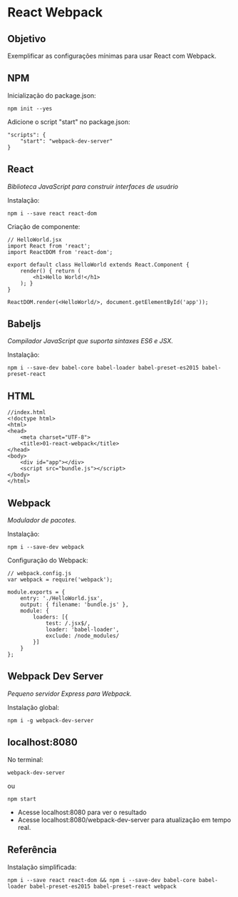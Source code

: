 # React Webpack

## Objetivo

Exemplificar as configurações mínimas para usar React com Webpack.

## NPM

Inicialização do package.json:

`npm init --yes`

Adicione o script "start" no package.json:

```
"scripts": {
    "start": "webpack-dev-server"
}
```

## React

*Biblioteca JavaScript para construir interfaces de usuário*

Instalação:

`npm i --save react react-dom`

Criação de componente:

```
// HelloWorld.jsx
import React from 'react';
import ReactDOM from 'react-dom';

export default class HelloWorld extends React.Component {
    render() { return (
        <h1>Hello World!</h1>
    ); }
}

ReactDOM.render(<HelloWorld/>, document.getElementById('app'));
```

## Babeljs

*Compilador JavaScript que suporta sintaxes ES6 e JSX.*

Instalação:

`npm i --save-dev babel-core babel-loader babel-preset-es2015 babel-preset-react`

## HTML

```
//index.html
<!doctype html>
<html>
<head>
    <meta charset="UTF-8">
    <title>01-react-webpack</title>
</head>
<body>
    <div id="app"></div>
    <script src="bundle.js"></script>
</body>
</html>
```

## Webpack

*Modulador de pacotes.*

Instalação:

`npm i --save-dev webpack`

Configuração do Webpack:

```
// webpack.config.js
var webpack = require('webpack');

module.exports = {
    entry: './HelloWorld.jsx',
    output: { filename: 'bundle.js' },
    module: {
        loaders: [{
            test: /.jsx$/,
            loader: 'babel-loader',
            exclude: /node_modules/
        }]
    }
};
```

## Webpack Dev Server

*Pequeno servidor Express para Webpack.*

Instalação global:

`npm i -g webpack-dev-server`

## localhost:8080

No terminal:

`webpack-dev-server`

ou

`npm start`

* Acesse localhost:8080 para ver o resultado
* Acesse localhost:8080/webpack-dev-server para atualização em tempo real.


## Referência

Instalação simplificada:

`npm i --save react react-dom && npm i --save-dev babel-core babel-loader babel-preset-es2015 babel-preset-react webpack`
